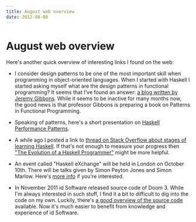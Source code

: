 ```yaml
---
title: August web overview
date: 2012-08-08
---
```


August web overview
===================

Here's another quick overview of interesting links I found on the web:

  * I consider design patterns to be one of the most important skill when
    programming in object-oriented languages. When I started with Haskell I
    started asking myself what are the design patterns in functional
    programming? It seems that I've found an answer: [a blog written by Jeremy
    Gibbons](http://patternsinfp.wordpress.com/). While it seems to be inactive
    for many months now, the good news is that professor Gibbons is preparing a
    book on Patterns in Functional Programming.

  * Speaking of patterns, here's a short presentation on [Haskell Performance
    Patterns](http://johantibell.com/files/haskell-performance-patterns.html#%281%29).

  * A while ago I posted a link to [thread on Stack Overflow about stages of
    learning Haskell](http://stackoverflow.com/questions/1012573/getting-started-with-haskell).
    If that's not enough to measure your progress then ["The Evolution of a
    Haskell Programmer"](http://www.willamette.edu/~fruehr/haskell/evolution.html)
    might be more helpful.

  * An event called "Haskell eXchange" will be held in London on October
    10th. There will be talks given by Simon Peyton Jones and Simon
    Marlow. Here's [more info](http://skillsmatter.com/event/scala/haskell-exchange-2012/te-4913)
    if you're interested.

  * In November 2011 id Software released source code of Doom 3. While I'm
    always interested in such stuff, I find it a bit to difficult to dig into
    the code on my own. Luckily, there's [a good overview of the source
    code](http://fabiensanglard.net/doom3/) available. Now it's much easier to
    benefit from knowledge and experience of id Software.

